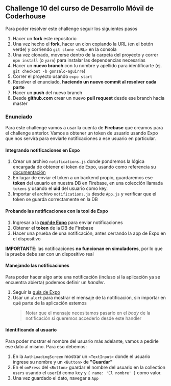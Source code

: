 ## Challenge 10 del curso de Desarrollo Móvil de Coderhouse

Para poder resolver este challenge seguir los siguientes pasos

1. Hacer un **fork** este repositorio
1. Una vez hecho el **fork**, hacer un clon copiando la URL (en el botón verde) y corriendo `git clone <URL>` en la consola
1. Una vez clonado, moverse dentro de la carpeta del proyecto y correr `npm install` (o `yarn`) para instalar las dependencias necesarias
1. Hacer un **nuevo branch** con tu nombre y apellido para identificarte (ej. `git checkout -b gonzalo-aguirre`)
1. Correr el proyecto usando `expo start`
1. Resolver el enunciado, **haciendo un nuevo commit al resolver cada parte**
1. Hacer un **push** del nuevo branch
1. Desde **github.com** crear un nuevo **pull request** desde ese branch hacia master

### Enunciado

Para este challenge vamos a usar la cuenta de **Firebase** que creamos para el challenge anterior.
Vamos a obtener un token de usuario usando Expo que nos servirá para enviarle notificaciones a ese usuario en particular.

#### Integrando notificaciones en Expo

1. Crear un archivo `notifications.js` donde pondremos la lógica encargada de obtener el token de Expo, usando como referencia su [documentación](https://docs.expo.io/versions/latest/guides/push-notifications#1-save-the-users-expo-push-token-145)
1. En lugar de enviar el token a un backend propio, guardaremos ese **token** del usuario en nuestra DB en Firebase, en una colección llamada `tokens` y usando el **uid** del usuario como key.
1. Importar el archivo `notifications.js` desde `App.js` y verificar que el token se guarda correctamente en la DB

#### Probando las notificaciones con la tool de Expo

1. Ingresar a la [**_tool_ de Expo**](https://expo.io/dashboard/notifications) para enviar notificaciones
1. Obtener el **token** de la DB de Firebase
1. Hacer una prueba de una notificación, antes cerrando la app de Expo en el dispositivo

**IMPORTANTE**: las notificaciones **no funcionan en simuladores**, por lo que la prueba debe ser con un dispositivo real

#### Manejando las notificaciones

Para poder hacer algo ante una notificación (incluso si la aplicación ya se encuentra abierta) podemos definir un _handler_.

1. Seguir la [guía de Expo](https://docs.expo.io/versions/latest/guides/push-notifications#3-handle-receiving-andor-selecting-the-notification-145)
1. Usar un `alert` para mostrar el mensaje de la notificación, sin importar en qué parte de la aplicación estemos
   > Notar que el mensaje necesitamos pasarlo en el _body_ de la notificación si queremos accederlo desde este handler

#### Identificando al usuario

Para poder mostrar el nombre del usuario más adelante, vamos a pedirle ese dato al mismo. Para eso debemos:

1. En la `AuthLoadingScreen` mostrar un `<TextInput>` donde el usuario ingrese su nombre y un `<Button>` de **"Guardar"**
1. En el `onPress` del `<Button>` guardar el nombre del usuario en la collection `users` usando el `userId` como key y `{ name: 'El nombre' }` como valor.
1. Una vez guardado el dato, navegar a `App`
